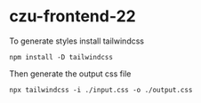 # czu-frontend-22

To generate styles install tailwindcss
```
npm install -D tailwindcss
```

Then generate the output css file
```
npx tailwindcss -i ./input.css -o ./output.css
```